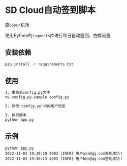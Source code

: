 # SD Cloud自动签到脚本

原`66yun`机场

使用Python的`requests`库进行每日自动签到，白嫖流量

## 安装依赖

```bash
pip install -r requirements.txt
```

## 使用

```bash
1. 重命名config.py文件
mv config.py.sample config.py

2. 修改`config.py`中的用户信息

3. 执行脚本
python app.py
```

## 示例

```
python app.py
2022-11-03 19:39:10 4003 [INFO] 用户aaa@qq.com签到成功！
2022-11-03 19:39:13 4003 [INFO] 用户bbb@qq.com签到成功！
```
